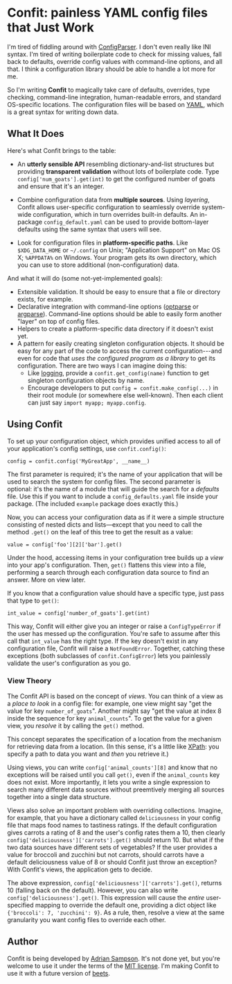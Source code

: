 Confit: painless YAML config files that Just Work
=================================================

I'm tired of fiddling around with [ConfigParser][]. I don't even really like INI
syntax. I'm tired of writing boilerplate code to check for missing values, fall
back to defaults, override config values with command-line options, and all
that. I think a configuration library should be able to handle a lot more for
me.

So I'm writing **Confit** to magically take care of defaults, overrides, type
checking, command-line integration, human-readable errors, and standard
OS-specific locations. The configuration files will be based on [YAML][], which
is a great syntax for writing down data.

[ConfigParser]: http://docs.python.org/library/configparser.html
[YAML]: http://yaml.org/


What It Does
------------

Here's what Confit brings to the table:

* An **utterly sensible API** resembling dictionary-and-list structures but
  providing **transparent validation** without lots of boilerplate code. Type
  `config['num_goats'].get(int)` to get the configured number of goats and
  ensure that it's an integer.

* Combine configuration data from **multiple sources**. Using *layering*,
  Confit allows user-specific configuration to seamlessly override system-wide
  configuration, which in turn overrides built-in defaults. An in-package
  `config_default.yaml` can be used to provide bottom-layer defaults using the
  same syntax that users will see.

* Look for configuration files in **platform-specific paths**. Like
  `$XDG_DATA_HOME` or `~/.config` on Unix; "Application Support" on Mac OS X;
  `%APPDATA%` on Windows. Your program gets its own directory, which you can
  use to store additional (non-configuration) data.

And what it will do (some not-yet-implemented goals):

* Extensible validation. It should be easy to ensure that a file or directory
  exists, for example.
* Declarative integration with command-line options ([optparse][] or
  [argparse][]). Command-line options should be able to easily form another
  "layer" on top of config files.
* Helpers to create a platform-specific data directory if it doesn't exist yet.
* A pattern for easily creating singleton configuration objects. It should be
  easy for any part of the code to access the current configuration---and even
  for code that *uses the configured program as a library* to get its
  configuration. There are two ways I can imagine doing this:
    * Like [logging][python logging], provide a `confit.get_config(name)`
      function to get singleton configuration objects by name.
    * Encourage developers to put `config = confit.make_config(...)` in their
      root module (or somewhere else well-known). Then each client can just say
      `import myapp; myapp.config`.

[python logging]: http://docs.python.org/library/logging.html
[optparse]: http://docs.python.org/dev/library/optparse.html
[argparse]: http://docs.python.org/dev/library/argparse.html


Using Confit
------------

To set up your configuration object, which provides unified access to all of
your application's config settings, use `confit.config()`:

    config = confit.config('MyGreatApp', __name__)

The first parameter is required; it's the name of your application that will be
used to search the system for config files. The second parameter is optional:
it's the name of a module that will guide the search for a *defaults* file. Use
this if you want to include a `config_defaults.yaml` file inside your package.
(The included `example` package does exactly this.)

Now, you can access your configuration data as if it were a simple structure
consisting of nested dicts and lists—except that you need to call the method
`.get()` on the leaf of this tree to get the result as a value:

    value = config['foo'][2]['bar'].get()

Under the hood, accessing items in your configuration tree builds up a *view*
into your app's configuration. Then, `get()` flattens this view into a file,
performing a search through each configuration data source to find an answer.
More on view later.

If you know that a configuration value should have a specific type, just pass that type to `get()`:

    int_value = config['number_of_goats'].get(int)

This way, Confit will either give you an integer or raise a `ConfigTypeError`
if the user has messed up the configuration. You're safe to assume after this
call that `int_value` has the right type. If the key doesn't exist in any
configuration file, Confit will raise a `NotFoundError`. Together, catching
these exceptions (both subclasses of `confit.ConfigError`) lets you painlessly
validate the user's configuration as you go.

### View Theory

The Confit API is based on the concept of *views*. You can think of a view as
a *place to look* in a config file: for example, one view might say "get the
value for key `number_of_goats`". Another might say "get the value at index 8
inside the sequence for key `animal_counts`". To get the value for a given
view, you *resolve* it by calling the `get()` method.

This concept separates the specification of a location from the mechanism for
retrieving data from a location. (In this sense, it's a little like [XPath][]:
you specify a path to data you want and *then* you retrieve it.)

Using views, you can write `config['animal_counts'][8]` and know that no
exceptions will be raised until you call `get()`, even if the `animal_counts`
key does not exist. More importantly, it lets you write a single expression to
search many different data sources without preemtively merging all sources
together into a single data structure.

Views also solve an important problem with overriding collections. Imagine, for
example, that you have a dictionary called `deliciousness` in your config file
that maps food names to tastiness ratings. If the default configuration gives
carrots a rating of 8 and the user's config rates them a 10, then clearly
`config['deliciousness']['carrots'].get()` should return 10. But what if the
two data sources have different sets of vegetables? If the user provides a
value for broccoli and zucchini but not carrots, should carrots have a default
deliciousness value of 8 or should Confit just throw an exception? With
Confit's views, the application gets to decide.

The above expression, `config['deliciousness']['carrots'].get()`, returns 10
(falling back on the default). However, you can also write
`config['deliciousness'].get()`. This expression will cause the *entire*
user-specified mapping to override the default one, providing a dict object
like `{'broccoli': 7, 'zucchini': 9}`. As a rule, then, resolve a view at the
same granularity you want config files to override each other.


[XPath]: http://www.w3.org/TR/xpath/


Author
------

Confit is being developed by [Adrian Sampson][adrian]. It's not done yet, but
you're welcome to use it under the terms of the [MIT license][]. I'm making
Confit to use it with a future version of [beets][].

[MIT license]: http://www.opensource.org/licenses/mit-license.php
[adrian]: https://github.com/sampsyo
[beets]: https://github.com/sampsyo/beets
